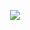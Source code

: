 <p align="center">
  <img src="https://github-readme-stats.vercel.app/api?username=taj-ny&theme=dark&show_icons=true&icon_color=009688&ring_color=009688&border_color=009688&bg_color=151515&text_color=eeeeee">
</p>
